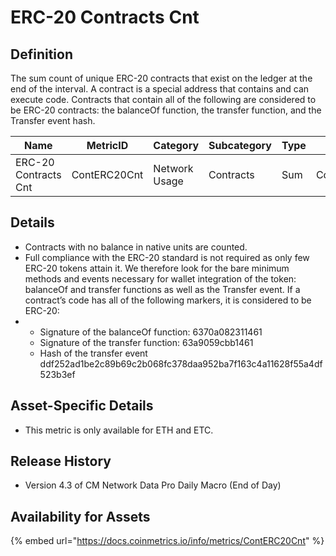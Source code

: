 # ERC-20 Contracts Cnt

## Definition

The sum count of unique ERC-20 contracts that exist on the ledger at the end of the interval. A contract is a special address that contains and can execute code. Contracts that contain all of the following are considered to be ERC-20 contracts: the balanceOf function, the transfer function, and the Transfer event hash.

| Name                 | MetricID     | Category      | Subcategory | Type | Unit      | Interval |
| -------------------- | ------------ | ------------- | ----------- | ---- | --------- | -------- |
| ERC-20 Contracts Cnt | ContERC20Cnt | Network Usage | Contracts   | Sum  | Contracts | 1 day    |

## Details

* Contracts with no balance in native units are counted.
* Full compliance with the ERC-20 standard is not required as only few ERC-20 tokens attain it. We therefore look for the bare minimum methods and events necessary for wallet integration of the token: balanceOf and transfer functions as well as the Transfer event. If a contract’s code has all of the following markers, it is considered to be ERC-20:
*
  * Signature of the balanceOf function: 6370a082311461
  * Signature of the transfer function: 63a9059cbb1461
  * Hash of the transfer event ddf252ad1be2c89b69c2b068fc378daa952ba7f163c4a11628f55a4df523b3ef

## Asset-Specific Details

* This metric is only available for ETH and ETC.

## Release History

* Version 4.3 of CM Network Data Pro Daily Macro (End of Day)

## Availability for Assets

{% embed url="https://docs.coinmetrics.io/info/metrics/ContERC20Cnt" %}
